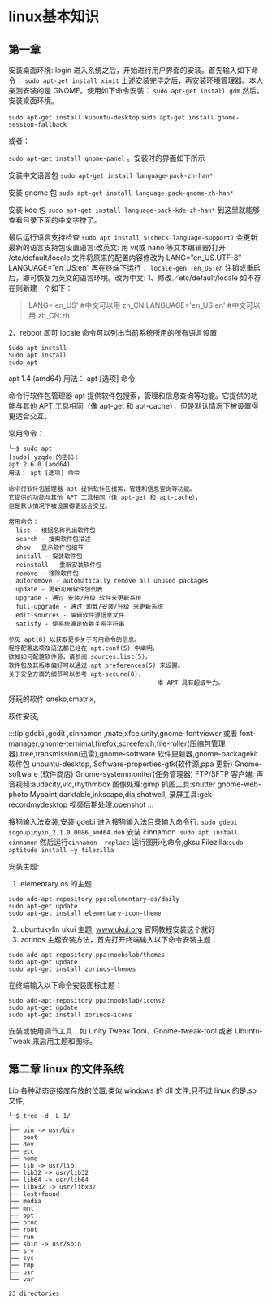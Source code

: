 # linux基本知识

## 第一章

安装桌面环境: login 进入系统之后，开始进行用户界面的安装。首先输入如下命令：
`sudo apt-get install xinit`
上述安装完毕之后，再安装环境管理器。本人亲测安装的是 GNOME。使用如下命令安装：
`sudo apt-get install gdm`
然后，安装桌面环境。

`sudo apt-get install kubuntu-desktop`
`sudo apt-get install gnome-session-fallback`

或者：

`sudo apt-get install gnome-panel`
。安装时的界面如下所示

安装中文语言包
`sudo apt-get install language-pack-zh-han*`

安装 gnome 包
`sudo apt-get install language-pack-gnome-zh-han*`

安装 kde 包
`sudo apt-get install language-pack-kde-zh-han*`
到这里就能够查看目录下面的中文字符了。

最后运行语言支持检查
`sudo apt install $(check-language-support)`
会更新最新的语言支持包设置语言:改英文: 用 vi(或 nano 等文本编辑器)打开 /etc/default/locale 文件将原来的配置内容修改为
LANG=”en_US.UTF-8″
LANGUAGE=”en_US:en”
再在终端下运行：
`locale-gen -en_US:en`
注销或重启后，即可恢复为英文的语言环境。改为中文:
1、修改／etc/default/locale
如不存在则新建一个如下：

> LANG='en_US' #中文可以用 zh_CN
> LANGUAGE='en_US:en' #中文可以用 zh_CN:zh

2、reboot 即可
locale 命令可以列出当前系统所用的所有语言设置

```shell
Sudo apt install
Sudo apt install
sudo apt
```

apt 1.4 (amd64)
用法： apt [选项] 命令

命令行软件包管理器 apt 提供软件包搜索，管理和信息查询等功能。它提供的功能与其他 APT 工具相同（像 apt-get 和 apt-cache），但是默认情况下被设置得更适合交互。

常用命令：

```shell
└─$ sudo apt
[sudo] yzqde 的密码：
apt 2.6.0 (amd64)
用法： apt [选项] 命令

命令行软件包管理器 apt 提供软件包搜索，管理和信息查询等功能。
它提供的功能与其他 APT 工具相同（像 apt-get 和 apt-cache），
但是默认情况下被设置得更适合交互。

常用命令：
  list - 根据名称列出软件包
  search - 搜索软件包描述
  show - 显示软件包细节
  install - 安装软件包
  reinstall - 重新安装软件包
  remove - 移除软件包
  autoremove - automatically remove all unused packages
  update - 更新可用软件包列表
  upgrade - 通过 安装/升级 软件来更新系统
  full-upgrade - 通过 卸载/安装/升级 来更新系统
  edit-sources - 编辑软件源信息文件
  satisfy - 使系统满足依赖关系字符串

参见 apt(8) 以获取更多关于可用命令的信息。
程序配置选项及语法都已经在 apt.conf(5) 中阐明。
欲知如何配置软件源，请参阅 sources.list(5)。
软件包及其版本偏好可以通过 apt_preferences(5) 来设置。
关于安全方面的细节可以参考 apt-secure(8).
                                         本 APT 具有超级牛力。
```

好玩的软件 oneko,cmatrix,

软件安装,

:::tip
gdebi ,gedit ,cinnamon ,mate,xfce,unity,gnome-fontviewer,或者 font-manager,gnome-ternimal,firefox,screefetch,file-roller(压缩包管理器),tree,transmission(迅雷),gnome-software 软件更新器,gnome-packagekit 软件包 unbuntu-desktop, Software-properties-gtk(软件源,ppa 更新) Gnome-software (软件商店) Gnome-systemmoniter(任务管理器) FTP/SFTP 客户端: 声音视频:audacity,vlc,rhythmbox 图像处理:gimp 抓图工具:shutter gnome-web-photo Mypaint,darktable,inkscape,dia,shotwell, 录屏工具:gek-recordmydesktop 视频后期处理:openshot
:::

搜狗输入法安装,安装 gdebi
进入搜狗输入法目录输入命令行: `sudo gdebi sogoupinyin_2.1.0.0086_amd64.deb`
安装 cinnamon :`sudo apt install cinnamon`
然后运行`cinnamon –replace`
运行图形化命令,gksu
Filezilla:`sudo aptitude install –y filezilla`

安装主题:

1. elementary os 的主题

```shell
sudo add-apt-repository ppa:elementary-os/daily
sudo apt-get update
sudo apt-get install elementary-icon-theme
```

2. ubuntukylin ukui 主题, www.ukui.org 官网教程安装这个就好
3. zorinos 主题安装方法，首先打开终端输入以下命令安装主题：

```shell
sudo add-apt-repository ppa:noobslab/themes
sudo apt-get update
sudo apt-get install zorinos-themes
```

在终端输入以下命令安装图标主题：

```shell
sudo add-apt-repository ppa:noobslab/icons2
sudo apt-get update
sudo apt-get install zorinos-icons
```

安装或使用调节工具：如 Unity Tweak Tool、Gnome-tweak-tool 或者 Ubuntu-Tweak 来启用主题和图标。

## 第二章 linux 的文件系统

Lib 各种动态链接库存放的位置,类似 windows 的 dll 文件,只不过 linux 的是.so 文件,

```
└─$ tree -d -L 1/
.
├── bin -> usr/bin
├── boot
├── dev
├── etc
├── home
├── lib -> usr/lib
├── lib32 -> usr/lib32
├── lib64 -> usr/lib64
├── libx32 -> usr/libx32
├── lost+found
├── media
├── mnt
├── opt
├── proc
├── root
├── run
├── sbin -> usr/sbin
├── srv
├── sys
├── tmp
├── usr
└── var

23 directories
```
